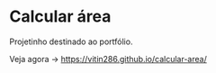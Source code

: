 # Calcular área

Projetinho destinado ao portfólio.

Veja agora -> https://vitin286.github.io/calcular-area/
